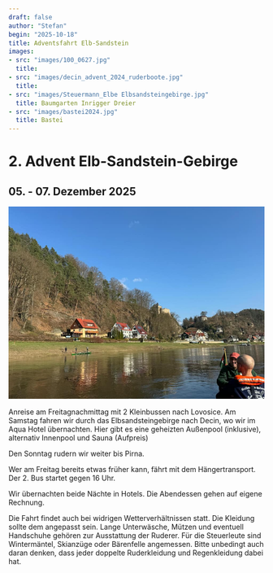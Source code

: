 ```yaml
---
draft: false
author: "Stefan"
begin: "2025-10-18"
title: Adventsfahrt Elb-Sandstein
images:
- src: "images/100_0627.jpg"
  title: 
- src: "images/decin_advent_2024_ruderboote.jpg"
  title: 
- src: "images/Steuermann_Elbe Elbsandsteingebirge.jpg"
  title: Baumgarten Inrigger Dreier
- src: "images/bastei2024.jpg"
  title: Bastei
---
```

# 2. Advent Elb-Sandstein-Gebirge

## 05. - 07. Dezember 2025

![Griechenland](./images/bastei2024.jpg)

Anreise am Freitagnachmittag mit 2 Kleinbussen nach Lovosice.
Am Samstag fahren wir durch das Elbsandsteingebirge nach Decin, wo wir im Aqua Hotel übernachten. Hier gibt es eine geheizten Außenpool (inklusive), alternativ Innenpool und Sauna (Aufpreis)

Den Sonntag  rudern wir weiter bis Pirna.

Wer am Freitag bereits etwas früher kann, fährt mit dem Hängertransport. Der 2. Bus startet gegen 16 Uhr.

Wir übernachten beide Nächte in Hotels.
Die Abendessen gehen auf eigene Rechnung.

Die Fahrt findet auch bei widrigen Wetterverhältnissen statt. Die Kleidung sollte dem angepasst sein. Lange Unterwäsche, Mützen und eventuell Handschuhe gehören zur Ausstattung der Ruderer. Für die Steuerleute sind Wintermäntel, Skianzüge oder Bärenfelle angemessen. Bitte unbedingt auch daran denken, dass jeder doppelte Ruderkleidung und Regenkleidung dabei hat.
